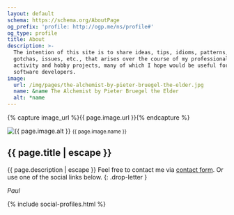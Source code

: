 ```yaml
---
layout: default
schema: https://schema.org/AboutPage
og_prefix: 'profile: http://ogp.me/ns/profile#'
og_type: profile
title: About
description: >-
  The intention of this site is to share ideas, tips, idioms, patterns,
  gotchas, issues, etc., that arises over the course of my professional
  activity and hobby projects, many of which I hope would be useful for other
  software developers.
image:
  url: /img/pages/the-alchemist-by-pieter-bruegel-the-elder.jpg
  name: &name The Alchemist by Pieter Bruegel the Elder
  alt: *name
---
```



{% capture image_url %}{{ page.image.url }}{% endcapture %}
<div class="page-image" style="--aspect-ratio:{{ image_url | image_aspect_ratio }};">
  <img src="{{ image_url }}" alt="{{ page.image.alt }}">
  <small>{{ page.image.name }}</small>
</div>

<article markdown="block">

# {{ page.title | escape }}

{{ page.description | escape }} Feel free to contact me via
[contact form](/contact). Or use one of the social links
below.
{: .drop-letter }

*Paul*

{% include social-profiles.html %}

</article>

<!-- https://developers.google.com/structured-data/breadcrumbs -->
<script type="application/ld+json">
  {
    "@context": "https://schema.org",
    "@type": "BreadcrumbList",
    "itemListElement": [
      {
        "@type": "ListItem",
        "position": 1,
        "item": {
          "@id": "{{ site.url}}",
          "name": "Home"
        }
      },
      {
        "@type": "ListItem",
        "position": 2,
        "item": {
          "@id": "{{ site.url}}{{ page.url }}",
          "name": {{ page.title | jsonify }}
        }
      }
    ]
  }
</script>
